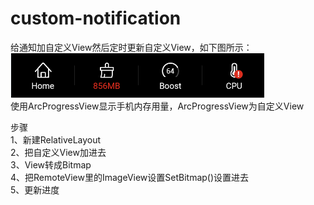 # custom-notification
给通知加自定义View然后定时更新自定义View，如下图所示：  
![image](https://github.com/leihupqrst/custom-notification/blob/master/notification_icon.png)  
使用ArcProgressView显示手机内存用量，ArcProgressView为自定义View  

步骤    
1、新建RelativeLayout   
2、把自定义View加进去   
3、View转成Bitmap  
4、把RemoteView里的ImageView设置SetBitmap()设置进去  
5、更新进度  
